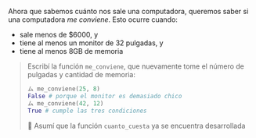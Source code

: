 Ahora que sabemos cuánto nos sale una computadora, queremos saber si una computadora _me conviene_. Esto ocurre cuando:

* sale menos de $6000, y
* tiene al menos un monitor de 32 pulgadas, y
* tiene al menos 8GB de memoria

> Escribí la función `me_conviene`, que nuevamente tome el número de pulgadas y cantidad de memoria:
>
> ```python
> ム me_conviene(25, 8)
> False # porque el monitor es demasiado chico
> ム me_conviene(42, 12)
> True # cumple las tres condiciones
> ```
>
> :memo: Asumí que la función `cuanto_cuesta` ya se encuentra desarrollada

